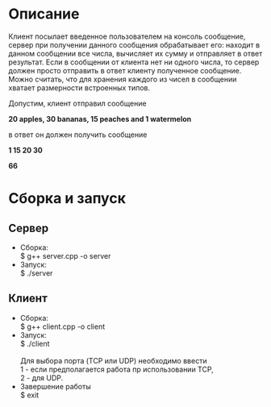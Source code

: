# Описание
Клиент посылает введенное пользователем на консоль сообщение, сервер при получении данного сообщения обрабатывает его: находит в данном сообщении все числа, вычисляет их сумму и отправляет в ответ результат. Если в сообщении от клиента нет ни одного числа, то сервер должен просто отправить в ответ клиенту полученное сообщение. Можно считать, что для хранения каждого из чисел в сообщении хватает размерности встроенных типов.



Допустим, клиент отправил сообщение

**20 apples, 30 bananas, 15 peaches and 1 watermelon**

в ответ он должен получить сообщение

**1 15 20 30**

**66**

# Сборка и запуск
## Сервер
* Сборка: <br/>
$ g++ server.cpp -o server <br/>
* Запуск: <br/>
$ ./server <br/>

## Клиент
* Сборка: <br/>
$ g++ client.cpp -o client <br/>
* Запуск: <br/>
$ ./client <br/> <br/>
Для выбора порта (TCP или UDP) необходимо ввести<br/>
1 - если предполагается работа пр использовании TCP,<br/>
2 - для UDP. <br/>
* Завершение работы  <br/>
$ exit
